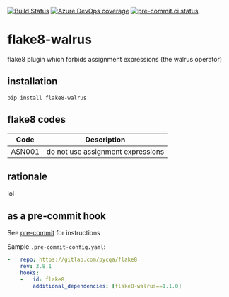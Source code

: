 [![Build Status](https://dev.azure.com/asottile/asottile/_apis/build/status/asottile.flake8-walrus?branchName=master)](https://dev.azure.com/asottile/asottile/_build/latest?definitionId=26&branchName=master)
[![Azure DevOps coverage](https://img.shields.io/azure-devops/coverage/asottile/asottile/26/master.svg)](https://dev.azure.com/asottile/asottile/_build/latest?definitionId=26&branchName=master)
[![pre-commit.ci status](https://results.pre-commit.ci/badge/github/asottile/flake8-walrus/master.svg)](https://results.pre-commit.ci/latest/github/asottile/flake8-walrus/master)

flake8-walrus
================

flake8 plugin which forbids assignment expressions (the walrus operator)

## installation

`pip install flake8-walrus`

## flake8 codes

| Code   | Description                       |
|--------|-----------------------------------|
| ASN001 | do not use assignment expressions |

## rationale

lol

## as a pre-commit hook

See [pre-commit](https://github.com/pre-commit/pre-commit) for instructions

Sample `.pre-commit-config.yaml`:

```yaml
-   repo: https://gitlab.com/pycqa/flake8
    rev: 3.8.1
    hooks:
    -   id: flake8
        additional_dependencies: [flake8-walrus==1.1.0]
```

